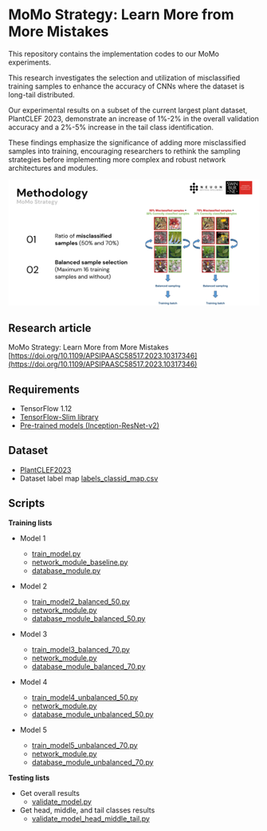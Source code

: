 # MoMo Strategy: Learn More from More Mistakes
This repository contains the implementation codes to our MoMo experiments. 

This research investigates the selection and utilization of misclassified training samples to enhance the accuracy of CNNs where the dataset is long-tail distributed.

Our experimental results on a subset of the current largest plant dataset, PlantCLEF 2023, demonstrate an increase of 1%-2% in the overall validation accuracy and a 2%-5% increase in the tail class identification.

These findings emphasize the significance of adding more misclassified samples into training, encouraging researchers to rethink the sampling strategies before implementing more complex and robust network architectures and modules.

![MoMo Strategy](https://github.com/NeuonAI/momo_strategy/blob/4d9e9bef71e296a370a4043a5c6ce8c85bddf9cd/static/overview.png)

## Research article
MoMo Strategy: Learn More from More Mistakes <br>
[https://doi.org/10.1109/APSIPAASC58517.2023.10317346](https://doi.org/10.1109/APSIPAASC58517.2023.10317346)

## Requirements
- TensorFlow 1.12
- [TensorFlow-Slim library](https://github.com/tensorflow/models/tree/r1.12.0/research/slim)
- [Pre-trained models (Inception-ResNet-v2)](https://github.com/tensorflow/models/tree/r1.12.0/research/slim#pre-trained-models)

## Dataset
- [PlantCLEF2023](https://www.aicrowd.com/challenges/lifeclef-2022-23-plant)
- Dataset label map [labels_classid_map.csv](https://github.com/NeuonAI/momo_strategy/blob/229079bf35fc894d64583e6d093b68de0e04e5dc/lists/labels_classid_map.csv)

## Scripts
**Training lists**
- Model 1
  - [train_model.py](https://github.com/NeuonAI/momo_strategy/blob/4d9e9bef71e296a370a4043a5c6ce8c85bddf9cd/scripts/train_model.py)
  - [network_module_baseline.py](https://github.com/NeuonAI/momo_strategy/blob/4d9e9bef71e296a370a4043a5c6ce8c85bddf9cd/scripts/network_module_baseline.py)
  - [database_module.py](https://github.com/NeuonAI/momo_strategy/blob/4d9e9bef71e296a370a4043a5c6ce8c85bddf9cd/scripts/database_module.py)

- Model 2
  - [train_model2_balanced_50.py](https://github.com/NeuonAI/momo_strategy/blob/4d9e9bef71e296a370a4043a5c6ce8c85bddf9cd/scripts/train_model2_balanced_50.py)
  - [network_module.py](https://github.com/NeuonAI/momo_strategy/blob/4d9e9bef71e296a370a4043a5c6ce8c85bddf9cd/scripts/network_module.py)
  - [database_module_balanced_50.py](https://github.com/NeuonAI/momo_strategy/blob/4d9e9bef71e296a370a4043a5c6ce8c85bddf9cd/scripts/database_module_balanced_50.py)

 - Model 3
   - [train_model3_balanced_70.py](https://github.com/NeuonAI/momo_strategy/blob/4d9e9bef71e296a370a4043a5c6ce8c85bddf9cd/scripts/train_model3_balanced_70.py)
   - [network_module.py](https://github.com/NeuonAI/momo_strategy/blob/4d9e9bef71e296a370a4043a5c6ce8c85bddf9cd/scripts/network_module.py)
   - [database_module_balanced_70.py](https://github.com/NeuonAI/momo_strategy/blob/4d9e9bef71e296a370a4043a5c6ce8c85bddf9cd/scripts/database_module_balanced_70.py)

 - Model 4
   - [train_model4_unbalanced_50.py](https://github.com/NeuonAI/momo_strategy/blob/4d9e9bef71e296a370a4043a5c6ce8c85bddf9cd/scripts/train_model4_unbalanced_50.py)
   - [network_module.py](https://github.com/NeuonAI/momo_strategy/blob/4d9e9bef71e296a370a4043a5c6ce8c85bddf9cd/scripts/network_module.py)
   - [database_module_unbalanced_50.py](https://github.com/NeuonAI/momo_strategy/blob/4d9e9bef71e296a370a4043a5c6ce8c85bddf9cd/scripts/database_module_unbalanced_50.py)

 - Model 5
   - [train_model5_unbalanced_70.py](https://github.com/NeuonAI/momo_strategy/blob/4d9e9bef71e296a370a4043a5c6ce8c85bddf9cd/scripts/train_model5_unbalanced_70.py)
   - [network_module.py](https://github.com/NeuonAI/momo_strategy/blob/4d9e9bef71e296a370a4043a5c6ce8c85bddf9cd/scripts/network_module.py)
   - [database_module_unbalanced_70.py](https://github.com/NeuonAI/momo_strategy/blob/4d9e9bef71e296a370a4043a5c6ce8c85bddf9cd/scripts/database_module_unbalanced_70.py)

**Testing lists**
- Get overall results
  - [validate_model.py](https://github.com/NeuonAI/momo_strategy/blob/4d9e9bef71e296a370a4043a5c6ce8c85bddf9cd/scripts/validate_model.py)
- Get head, middle, and tail classes results
  - [validate_model_head_middle_tail.py](https://github.com/NeuonAI/momo_strategy/blob/4d9e9bef71e296a370a4043a5c6ce8c85bddf9cd/scripts/validate_model_head_middle_tail.py)









